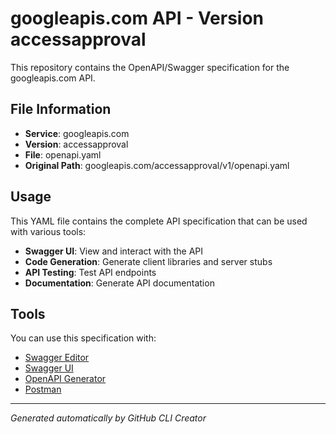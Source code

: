 # googleapis.com API - Version accessapproval

This repository contains the OpenAPI/Swagger specification for the googleapis.com API.

## File Information

- **Service**: googleapis.com
- **Version**: accessapproval
- **File**: openapi.yaml
- **Original Path**: googleapis.com/accessapproval/v1/openapi.yaml

## Usage

This YAML file contains the complete API specification that can be used with various tools:

- **Swagger UI**: View and interact with the API
- **Code Generation**: Generate client libraries and server stubs
- **API Testing**: Test API endpoints
- **Documentation**: Generate API documentation

## Tools

You can use this specification with:

- [Swagger Editor](https://editor.swagger.io/)
- [Swagger UI](https://swagger.io/tools/swagger-ui/)
- [OpenAPI Generator](https://openapi-generator.tech/)
- [Postman](https://www.postman.com/)

---

*Generated automatically by GitHub CLI Creator*

